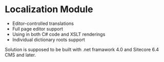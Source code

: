 Localization Module
==================================

- Editor-controlled translations
- Full page editor support
- Using in both C# code and XSLT renderings
- Individual dictionary roots support

Solution is supposed to be built with .net framawork 4.0 and Sitecore 6.4 CMS and later.
